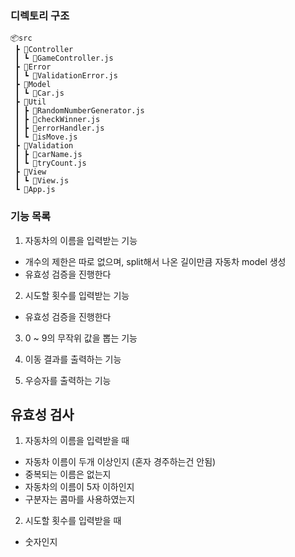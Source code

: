 ### 디렉토리 구조

```
📦src
 ┣ 📂Controller
 ┃ ┗ 📜GameController.js
 ┣ 📂Error
 ┃ ┗ 📜ValidationError.js
 ┣ 📂Model
 ┃ ┗ 📜Car.js
 ┣ 📂Util
 ┃ ┣ 📜RandomNumberGenerator.js
 ┃ ┣ 📜checkWinner.js
 ┃ ┣ 📜errorHandler.js
 ┃ ┗ 📜isMove.js
 ┣ 📂Validation
 ┃ ┣ 📜carName.js
 ┃ ┗ 📜tryCount.js
 ┣ 📂View
 ┃ ┗ 📜View.js
 ┗ 📜App.js
```

### 기능 목록

1. 자동차의 이름을 입력받는 기능

- 개수의 제한은 따로 없으며, split해서 나온 길이만큼 자동차 model 생성
- 유효성 검증을 진행한다

2. 시도할 횟수를 입력받는 기능

- 유효성 검증을 진행한다

3. 0 ~ 9의 무작위 값을 뽑는 기능

4. 이동 결과를 출력하는 기능

5. 우승자를 출력하는 기능

## 유효성 검사

1. 자동차의 이름을 입력받을 때

- 자동차 이름이 두개 이상인지 (혼자 경주하는건 안됨)
- 중복되는 이름은 없는지
- 자동차의 이름이 5자 이하인지
- 구분자는 콤마를 사용하였는지

2. 시도할 횟수를 입력받을 때

- 숫자인지
